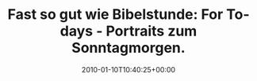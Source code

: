 ---
retweeted: false
source: <a href="http://twitter.com" rel="nofollow">Twitter Web Client</a>
entities:
  hashtags: []
  symbols: []
  user_mentions:
  - name: Philip
    screen_name: PhilOnFire
    indices:
    - '80'
    - '91'
    id_str: '739681261'
    id: '739681261'
  urls: []
display_text_range:
- '0'
- '92'
favorite_count: '0'
id_str: '7589668467'
truncated: false
retweet_count: '0'
id: '7589668467'
created_at: Sun Jan 10 10:40:25 +0000 2010
favorited: false
full_text: 'Fast so gut wie Bibelstunde: For Todays - Portraits zum Sonntagmorgen.
  (Dank an [@philonfire](https://twitter.com/philonfire))'
lang: de
tags:
- pesos/twitter
date: '2010-01-10T10:40:25+00:00'
src: https://twitter.com/bascht/status/7589668467
original_url: https://twitter.com/bascht/status/7589668467
type: twitter_tweet
text: 'Fast so gut wie Bibelstunde: For Todays - Portraits zum Sonntagmorgen. (Dank
  an [@philonfire](https://twitter.com/philonfire))'
title: 'Fast so gut wie Bibelstunde: For Todays - Portraits zum Sonntagmorgen. '

---